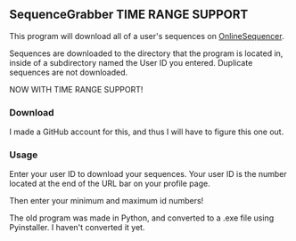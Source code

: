 ## SequenceGrabber TIME RANGE SUPPORT
This program will download all of a user's sequences on [OnlineSequencer](https://onlinesequencer.net/).

Sequences are downloaded to the directory that the program is located in, inside of a subdirectory named the User ID you entered. Duplicate sequences are not downloaded.

NOW WITH TIME RANGE SUPPORT!

### Download

I made a GitHub account for this, and thus I will have to figure this one out.

### Usage

Enter your user ID to download your sequences. Your user ID is the number located at the end of the URL bar on your profile page.

Then enter your minimum and maximum id numbers!

The old program was made in Python, and converted to a .exe file using Pyinstaller. I haven't converted it yet.
